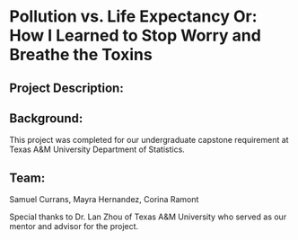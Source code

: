 # Pollution vs. Life Expectancy Or: How I Learned to Stop Worry and Breathe the Toxins

## Project Description:


## Background:
This project was completed for our undergraduate capstone requirement at Texas A&M University Department of Statistics.

## Team:

Samuel Currans, Mayra Hernandez, Corina Ramont

Special thanks to Dr. Lan Zhou of Texas A&M University who served as our mentor and advisor for the project.
